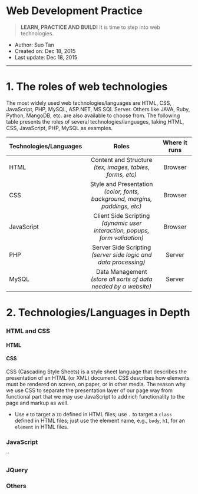 # Web Development Practice

 > **LEARN, PRACTICE AND BUILD!** It is time to step into web technologies.
* Author: Suo Tan
* Created on: Dec 18, 2015
* Last update: Dec 18, 2015

---
# 1. The roles of web technologies
The most widely used web technologies/languages are HTML, CSS, JavaScript, PHP, MySQL, ASP.NET, MS SQL Server. Others like JAVA, Ruby, Python, MangoDB, etc. are also available to choose from. The following table presents the roles of several technologies/languages, taking HTML, CSS, JavaScript, PHP, MySQL as examples.

| Technologies/Languages  | Roles     | Where it runs   |
| --------------|:---------------:|:---------------:|
| HTML          | Content and Structure <br> *(tex, images, tables, forms, etc)*    | Browser   |
| CSS           | Style and Presentation<br> *(color, fonts, background, margins, paddings, etc)*     | Browser   |
| JavaScript    | Client Side Scripting <br> *(dynamic user interaction, popups, form validation)*     | Browser   |
| PHP           | Server Side Scripting  <br> *(server side logic and data processing)*    | Server    |
| MySQL         | Data Management  <br> *(store all sorts of data needed by a website)*          | Server    |

# 2. Technologies/Languages in Depth
### HTML and CSS

#### HTML


#### CSS

 CSS (Cascading Style Sheets) is a style sheet language that describes the presentation of an HTML (or XML) document. CSS describes how elements must be rendered on screen, on paper, or in other media. The reason why we use CSS to separate the presentation layer of our page way from functional part that we may use JavaScript to add rich functionality to the page and markup as well.

* Use `#` to target a `ID` defined in HTML files; use `.` to target a `class` defined in HTML files; just use the element name, e.g., `body`, `h1`, for an `element` in HTML files. 

### JavaScript
``

### JQuery


### Others
